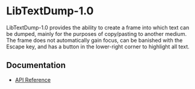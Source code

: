 # LibTextDump-1.0
LibTextDump-1.0 provides the ability to create a frame into which text can be dumped, mainly for the purposes of copy/pasting to another medium. The frame does not automatically gain focus, can be banished with the Escape key, and has a button in the lower-right corner to highlight all text.

## Documentation
- [API Reference](https://github.com/Torhal/LibTextDump-1.0/wiki/API-Reference)
